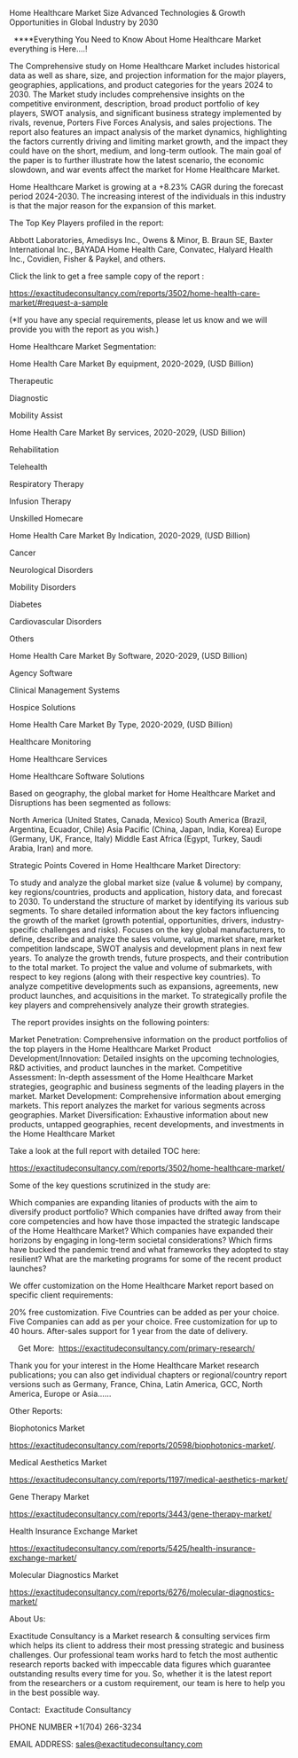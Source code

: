 Home Healthcare Market Size Advanced Technologies & Growth Opportunities in Global Industry by 2030

  ****Everything You Need to Know About Home Healthcare Market everything is Here....!

The Comprehensive study on Home Healthcare Market includes historical data as well as share, size, and projection information for the major players, geographies, applications, and product categories for the years 2024 to 2030. The Market study includes comprehensive insights on the competitive environment, description, broad product portfolio of key players, SWOT analysis, and significant business strategy implemented by rivals, revenue, Porters Five Forces Analysis, and sales projections. The report also features an impact analysis of the market dynamics, highlighting the factors currently driving and limiting market growth, and the impact they could have on the short, medium, and long-term outlook. The main goal of the paper is to further illustrate how the latest scenario, the economic slowdown, and war events affect the market for Home Healthcare Market.

Home Healthcare Market is growing at a +8.23% CAGR during the forecast period 2024-2030. The increasing interest of the individuals in this industry is that the major reason for the expansion of this market.

The Top Key Players profiled in the report: 

Abbott Laboratories, Amedisys Inc., Owens & Minor, B. Braun SE, Baxter International Inc., BAYADA Home Health Care, Convatec, Halyard Health Inc., Covidien, Fisher & Paykel, and others.

Click the link to get a free sample copy of the report :

https://exactitudeconsultancy.com/reports/3502/home-health-care-market/#request-a-sample

(*If you have any special requirements, please let us know and we will provide you with the report as you wish.)

Home Healthcare Market Segmentation:

Home Health Care Market By equipment, 2020-2029, (USD Billion)

Therapeutic

Diagnostic

Mobility Assist

Home Health Care Market By services, 2020-2029, (USD Billion)

Rehabilitation

Telehealth

Respiratory Therapy

Infusion Therapy

Unskilled Homecare

Home Health Care Market By Indication, 2020-2029, (USD Billion)

Cancer

Neurological Disorders

Mobility Disorders

Diabetes

Cardiovascular Disorders

Others

Home Health Care Market By Software, 2020-2029, (USD Billion)

Agency Software

Clinical Management Systems

Hospice Solutions

Home Health Care Market By Type, 2020-2029, (USD Billion)

Healthcare Monitoring

Home Healthcare Services

Home Healthcare Software Solutions

Based on geography, the global market for Home Healthcare Market and Disruptions has been segmented as follows:

North America (United States, Canada, Mexico)
South America (Brazil, Argentina, Ecuador, Chile)
Asia Pacific (China, Japan, India, Korea)
Europe (Germany, UK, France, Italy)
Middle East Africa (Egypt, Turkey, Saudi Arabia, Iran) and more.

Strategic Points Covered in Home Healthcare Market Directory:

To study and analyze the global market size (value & volume) by company, key regions/countries, products and application, history data, and forecast to 2030.
To understand the structure of market by identifying its various sub segments.
To share detailed information about the key factors influencing the growth of the market (growth potential, opportunities, drivers, industry-specific challenges and risks).
Focuses on the key global manufacturers, to define, describe and analyze the sales volume, value, market share, market competition landscape, SWOT analysis and development plans in next few years.
To analyze the growth trends, future prospects, and their contribution to the total market.
To project the value and volume of submarkets, with respect to key regions (along with their respective key countries).
To analyze competitive developments such as expansions, agreements, new product launches, and acquisitions in the market.
To strategically profile the key players and comprehensively analyze their growth strategies.

 The report provides insights on the following pointers:

Market Penetration: Comprehensive information on the product portfolios of the top players in the Home Healthcare Market
Product Development/Innovation: Detailed insights on the upcoming technologies, R&D activities, and product launches in the market.
Competitive Assessment: In-depth assessment of the Home Healthcare Market strategies, geographic and business segments of the leading players in the market.
Market Development: Comprehensive information about emerging markets. This report analyzes the market for various segments across geographies.
Market Diversification: Exhaustive information about new products, untapped geographies, recent developments, and investments in the Home Healthcare Market

Take a look at the full report with detailed TOC here:

https://exactitudeconsultancy.com/reports/3502/home-healthcare-market/

Some of the key questions scrutinized in the study are:

Which companies are expanding litanies of products with the aim to diversify product portfolio?
Which companies have drifted away from their core competencies and how have those impacted the strategic landscape of the Home Healthcare Market?
Which companies have expanded their horizons by engaging in long-term societal considerations?
Which firms have bucked the pandemic trend and what frameworks they adopted to stay resilient?
What are the marketing programs for some of the recent product launches?

We offer customization on the Home Healthcare Market report based on specific client requirements:

20% free customization.
Five Countries can be added as per your choice.
Five Companies can add as per your choice.
Free customization for up to 40 hours.
After-sales support for 1 year from the date of delivery.

    Get More:  https://exactitudeconsultancy.com/primary-research/

Thank you for your interest in the Home Healthcare Market research publications; you can also get individual chapters or regional/country report versions such as Germany, France, China, Latin America, GCC, North America, Europe or Asia……

Other Reports:

Biophotonics Market

https://exactitudeconsultancy.com/reports/20598/biophotonics-market/.

Medical Aesthetics Market

https://exactitudeconsultancy.com/reports/1197/medical-aesthetics-market/

Gene Therapy Market

https://exactitudeconsultancy.com/reports/3443/gene-therapy-market/

Health Insurance Exchange Market

https://exactitudeconsultancy.com/reports/5425/health-insurance-exchange-market/

Molecular Diagnostics Market

https://exactitudeconsultancy.com/reports/6276/molecular-diagnostics-market/

About Us:

Exactitude Consultancy is a Market research & consulting services firm which helps its client to address their most pressing strategic and business challenges. Our professional team works hard to fetch the most authentic research reports backed with impeccable data figures which guarantee outstanding results every time for you. So, whether it is the latest report from the researchers or a custom requirement, our team is here to help you in the best possible way.

Contact:  Exactitude Consultancy

PHONE NUMBER +1(704) 266-3234

EMAIL ADDRESS: sales@exactitudeconsultancy.com
